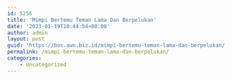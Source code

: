```yaml
---
id: 5256
title: 'Mimpi Bertemu Teman Lama Dan Berpelukan'
date: '2023-01-19T10:44:54+00:00'
author: admin
layout: post
guid: 'https://bos.awn.biz.id/mimpi-bertemu-teman-lama-dan-berpelukan/'
permalink: /mimpi-bertemu-teman-lama-dan-berpelukan/
categories:
    - Uncategorized
---
```


